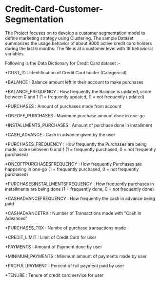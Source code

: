 # Credit-Card-Customer-Segmentation

The Project focuses on to develop a customer segmentation model to define marketing strategy using Clustering. The
sample Dataset summarizes the usage behavior of about 9000 active credit card holders during the last 6 months. The file is at a customer level with 18 behavioral variables.

Following is the Data Dictionary for Credit Card dataset :-

*CUST_ID : Identification of Credit Card holder (Categorical)

*BALANCE : Balance amount left in their account to make purchases 

*BALANCE_FREQUENCY : How frequently the Balance is updated, score between 0 and 1 (1 = frequently updated, 0 = not frequently updated)

*PURCHASES : Amount of purchases made from account

*ONEOFF_PURCHASES : Maximum purchase amount done in one-go

*INSTALLMENTS_PURCHASES : Amount of purchase done in installment

*CASH_ADVANCE : Cash in advance given by the user

*PURCHASES_FREQUENCY : How frequently the Purchases are being made, score between 0 and 1 (1 = frequently purchased, 0 = not frequently purchased)

*ONEOFFPURCHASESFREQUENCY : How frequently Purchases are happening in one-go (1 = frequently purchased, 0 = not frequently purchased)

*PURCHASESINSTALLMENTSFREQUENCY : How frequently purchases in installments are being done (1 = frequently done, 0 = not frequently done)

*CASHADVANCEFREQUENCY : How frequently the cash in advance being paid

*CASHADVANCETRX : Number of Transactions made with "Cash in Advanced"

*PURCHASES_TRX : Numbe of purchase transactions made

*CREDIT_LIMIT : Limit of Credit Card for user

*PAYMENTS : Amount of Payment done by user

*MINIMUM_PAYMENTS : Minimum amount of payments made by user

*PRCFULLPAYMENT : Percent of full payment paid by user

*TENURE : Tenure of credit card service for user
